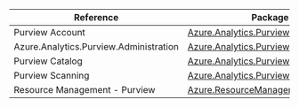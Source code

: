 | Reference | Package | Source |
|---|---|---|
|Purview Account|[Azure.Analytics.Purview.Account](https://www.nuget.org/packages/Azure.Analytics.Purview.Account)|[Github](https://github.com/Azure/azure-sdk-for-net)|
|Azure.Analytics.Purview.Administration|[Azure.Analytics.Purview.Administration](https://www.nuget.org/packages/Azure.Analytics.Purview.Administration)|[Github](https://github.com/Azure/azure-sdk-for-net/blob/main/sdk/purview/Azure.Analytics.Purview.Administration)|
|Purview Catalog|[Azure.Analytics.Purview.Catalog](https://www.nuget.org/packages/Azure.Analytics.Purview.Catalog)|[Github](https://github.com/Azure/azure-sdk-for-net/blob/main/sdk/purview/Azure.Analytics.Purview.Catalog)|
|Purview Scanning|[Azure.Analytics.Purview.Scanning](https://www.nuget.org/packages/Azure.Analytics.Purview.Scanning)|[Github](https://github.com/Azure/azure-sdk-for-net/blob/main/sdk/purview/Azure.Analytics.Purview.Scanning)|
|Resource Management - Purview|[Azure.ResourceManager.Purview](https://www.nuget.org/packages/Azure.ResourceManager.Purview)|[Github](https://github.com/Azure/azure-sdk-for-net/blob/main/sdk/purview/Azure.ResourceManager.Purview)|
